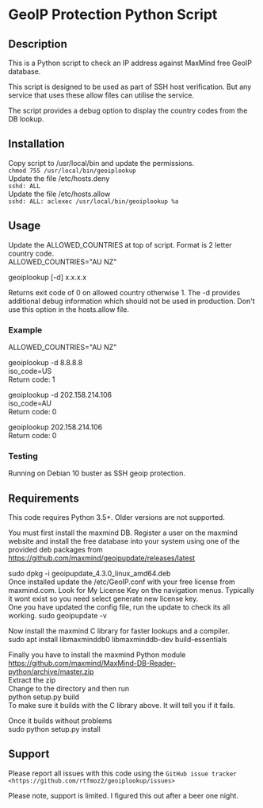 # GeoIP Protection Python Script #

## Description
This is a Python script to check an IP address against MaxMind free GeoIP database. 

This script is designed to be used as part of SSH host verification. But any service 
that uses these allow files can utilise the service.

The script provides a debug option to display the country codes from the DB lookup. 
## Installation
Copy script to /usr/local/bin and update the permissions.<br>
`chmod 755 /usr/local/bin/geoiplookup`<br>
Update the file /etc/hosts.deny<br>
`sshd: ALL`<br>
Update the file /etc/hosts.allow<br> 
`sshd: ALL: aclexec /usr/local/bin/geoiplookup %a`
## Usage
Update the ALLOWED_COUNTRIES at top of script. Format is 2 letter country code. <br>
ALLOWED_COUNTRIES="AU NZ"

geoiplookup [-d] x.x.x.x

Returns exit code of 0 on allowed country otherwise 1. The -d provides additional debug 
information which should not be used in production. Don't use this option
in the hosts.allow file.
### Example
ALLOWED_COUNTRIES="AU NZ"

geoiplookup -d 8.8.8.8<br>
iso_code=US<br>
Return code: 1

geoiplookup -d 202.158.214.106<br>
iso_code=AU<br>
Return code: 0

geoiplookup 202.158.214.106<br>
Return code: 0
### Testing
Running on Debian 10 buster as SSH geoip protection.
## Requirements
This code requires Python 3.5+. Older versions are not supported.

You must first install the maxmind DB. Register a user on the maxmind website and 
install the free database into your system using one of the provided deb packages
from https://github.com/maxmind/geoipupdate/releases/latest

sudo dpkg -i geoipupdate_4.3.0_linux_amd64.deb<br>
Once installed update the /etc/GeoIP.conf with your free license from maxmind.com. 
Look for My License Key on the navigation menus. Typically it wont exist so you need select
generate new license key.<br>
One you have updated the config file, run the update to check its all working. 
sudo geoipupdate -v

Now install the maxmind C library for faster lookups and a compiler. <br>
sudo apt install libmaxminddb0 libmaxminddb-dev build-essentials

Finally you have to install the maxmind Python module<br>
https://github.com/maxmind/MaxMind-DB-Reader-python/archive/master.zip<br>
Extract the zip<br>
Change to the directory and then run<br>
python setup.py build<br>
To make sure it builds with the C library above. It will tell you if it fails.

Once it builds without problems<br>
sudo python setup.py install
## Support
Please report all issues with this code using the `GitHub issue tracker
<https://github.com/rtfmoz2/geoiplookup/issues>`

Please note, support is limited. I figured this out after a beer one night.
